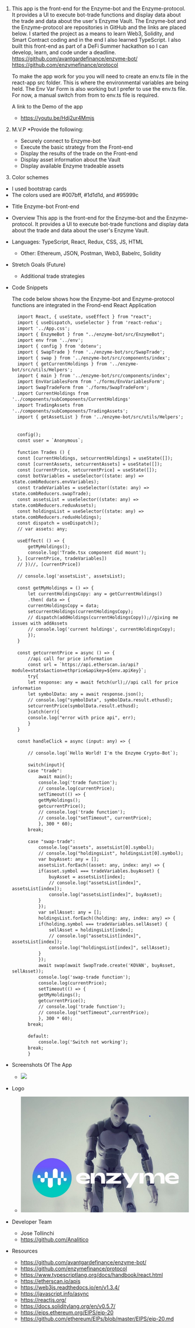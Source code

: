 1. This app is the front-end for the Enzyme-bot and the Enzyme-protocol.  It provides a UI to execute bot-trade functions and display data about the trade and data about the user's Enzyme Vault. The Enzyme-bot and the Enzyme-protocol are repositories in GitHub and the links are placed below.  I started the project as a means to learn Web3, Solidity, and Smart Contract coding and in the end I also learned TypeScript.  I also built this front-end as part of a DeFi Summer hackathon so I can develop, learn, and code under a deadline. 
    https://github.com/avantgardefinance/enzyme-bot/
    https://github.com/enzymefinance/protocol

    To make the app work for you you will need to create an env.ts file in the react-app src folder.  This is where the environmental variables are being held.  The Env Var Form is also working but I prefer to use the env.ts file.  For now, a manual switch from from to env.ts file is required.

    A link to the Demo of the app
    - https://youtu.be/Hdj2ur4Mmjs

2. M.V.P
    *Provide the following:
    - Securely connect to Enzyme-bot
    - Execute the basic strategy from the Front-end
    - Display the results of the trade on the Front-end
    - Display asset information about the Vault
    - Display available Enzyme tradeable assets

3. Color schemes 
- I used bootstrap cards
- The colors used are #007bff, #1d1d1d, and #95999c

* Title Enzyme-bot Front-end

* Overview
This app is the front-end for the Enzyme-bot and the Enzyme-protocol.  It provides a UI to execute bot-trade functions and display data about the trade and data about the user's Enzyme Vault.

* Languages:  TypeScript, React, Redux, CSS, JS, HTML
    * Other: Ethereum, JSON, Postman, Web3, Babelrc, Solidity
     
* Stretch Goals (Future)
    * Additional trade strategies

* Code Snippets

    The code below shows how the Enzyme-bot and Enzyme-protocol functions are integrated in the Frond-end React Application

        import React, { useState, useEffect } from "react";
        import { useDispatch, useSelector } from 'react-redux';
        import '../App.css';
        import { EnzymeBot } from "../enzyme-bot/src/EnzymeBot";
        import env from '../env';
        import { config } from 'dotenv';
        import { SwapTrade } from '../enzyme-bot/src/SwapTrade';
        import { swap } from '../enzyme-bot/src/components/index';
        import { getCurrentHoldings } from '../enzyme-bot/src/utils/Helpers';
        import { main } from '../enzyme-bot/src/components/index';
        import EnvVariablesForm from './forms/EnvVariablesForm';
        import SwapTradeForm from './forms/SwapTradeForm';
        import CurrentHoldings from '../components/subComponents/CurrentHoldings'
        import TradingAssets from '../components/subComponents/TradingAssets';
        import { getAssetList } from '../enzyme-bot/src/utils/Helpers';


        config();
        const user = `Anonymous`;

        function Trades () {
        const [currentHoldings, setcurrentHoldings] = useState([]);
        const [currentAssets, setcurrentAssets] = useState([]);
        const [currentPrice, setcurrentPrice] = useState([]);
        const botVariables = useSelector((state: any) => state.combReducers.envVariables);
        const tradeVariables = useSelector((state: any) => state.combReducers.swapTrade);
        const assetsList = useSelector((state: any) => state.combReducers.reduxAssets);
        const holdingsList = useSelector((state: any) => state.combReducers.reduxHoldings);
        const dispatch = useDispatch();
        // var assets: any;

        useEffect( () => {
            getMyHoldings();
            console.log('Trade.tsx component did mount');
        }, [currentPrice, tradeVariables])
        // })//, [currentPrice])

        // console.log('assetsList', assetsList);

        const getMyHoldings = () => {
            let currentHoldingsCopy: any = getCurrentHoldings()
            .then( data => {
            currentHoldingsCopy = data;
            setcurrentHoldings(currentHoldingsCopy);
            // dispatch(addHoldings(currentHoldingsCopy));//giving me issues with addAssets
            // console.log('current holdings', currentHoldingsCopy);
            });
        }
        
        const getcurrentPrice = async () => {
            //api call for price information
            const url = `https://api.etherscan.io/api?module=stats&action=ethprice&apikey=${env.apiKey}`;
            try{
            let response: any = await fetch(url);//api call for price information
            let symbolData: any = await response.json();
            // console.log("symbolData", symbolData.result.ethusd);
            setcurrentPrice(symbolData.result.ethusd);
            }catch(err){
            console.log("error with price api", err);
            }
        }

        const handleClick = async (input: any) => {

            // console.log(`Hello World! I'm the Enzyme Crypto-Bot`);

            switch(input){
            case "trade":
                await main();
                console.log('trade function');
                // console.log(currentPrice);
                setTimeout(() => {
                getMyHoldings();
                getcurrentPrice();
                // console.log('trade function');
                // console.log("setTimeout", currentPrice);
                }, 300 * 60);
            break;

            case "swap-trade":
                console.log("assets", assetsList[0].symbol);
                // console.log("holdingsList", holdingsList[0].symbol);
                var buyAsset: any = []; 
                assetsList.forEach((asset: any, index: any) => {
                if(asset.symbol === tradeVariables.buyAsset) {
                    buyAsset = assetsList[index];
                    // console.log("assetsList[index]", assetsList[index]);
                    console.log("assetsList[index]", buyAsset);
                }
                });
                var sellAsset: any = []; 
                holdingsList.forEach((holding: any, index: any) => {
                if(holding.symbol === tradeVariables.sellAsset) {
                    sellAsset = holdingsList[index];
                    // console.log("assetsList[index]", assetsList[index]);
                    console.log("holdingsList[index]", sellAsset);
                }
                });
                await swap(await SwapTrade.create('KOVAN', buyAsset, sellAsset));
                console.log('swap-trade function');
                console.log(currentPrice);
                setTimeout(() => {
                getMyHoldings();
                getcurrentPrice();
                // console.log('trade function');
                // console.log("setTimeout",currentPrice);
                }, 300 * 60);
            break;

            default:
                console.log('Switch not working');
            break;
            }

* Screenshots Of The App
    * ![](/project_images/someimage.jpg)

* Logo
    * ![](/src/components/logo.png)

* Developer Team
    * Jose Tollinchi
    * https://github.com/AnaIitico

* Resources
    * https://github.com/avantgardefinance/enzyme-bot/
    * https://github.com/enzymefinance/protocol
    * https://www.typescriptlang.org/docs/handbook/react.html
    * https://etherscan.io/apis
    * https://web3js.readthedocs.io/en/v1.3.4/
    * https://javascript.info/async
    * https://reactjs.org/
    * https://docs.soliditylang.org/en/v0.5.7/
    * https://eips.ethereum.org/EIPS/eip-20
    * https://github.com/ethereum/EIPs/blob/master/EIPS/eip-20.md
    